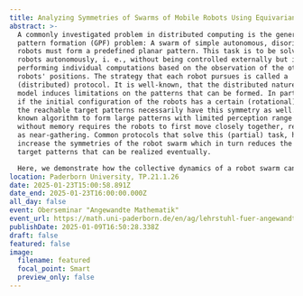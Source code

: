 ```yaml
---
title: Analyzing Symmetries of Swarms of Mobile Robots Using Equivariant Dynamics
abstract: >-
  A commonly investigated problem in distributed computing is the general
  pattern formation (GPF) problem: A swarm of simple autonomous, disoriented
  robots must form a predefined planar pattern. This task is to be solved by the
  robots autonomously, i. e., without being controlled externally but instead by
  performing individual computations based on the observation of the other
  robots' positions. The strategy that each robot pursues is called a
  (distributed) protocol. It is well-known, that the distributed nature of the
  model induces limitations on the patterns that can be formed. In particular,
  if the initial configuration of the robots has a certain (rotational) symmetry
  the reachable target patterns necessarily have this symmetry as well. The only
  known algorithm to form large patterns with limited perception range and
  without memory requires the robots to first move closely together, referred to
  as near-gathering. Common protocols that solve this (partial) task, however,
  increase the symmetries of the robot swarm which in turn reduces the number of
  target patterns that can be realized eventually.

  Here, we demonstrate how the collective dynamics of a robot swarm can be modelled conveniently in the language of dynamical systems. These mathematical models naturally come with certain equivariance (i. e., symmetry) properties which can be exploited to study the effect of the an algorithm on the symmetries of the swarm. We derive a condition on a general protocol under which the increase of symmetries is impossible. Then, we introduce two example protocols which satisfy this condition. Both induce non-trivial collective dynamics and at least partly solve the near-gathering problem without increasing symmetries of the swarm.
location: Paderborn University, TP.21.1.26
date: 2025-01-23T15:00:58.891Z
date_end: 2025-01-23T16:00:00.000Z
all_day: false
event: Oberseminar "Angewandte Mathematik"
event_url: https://math.uni-paderborn.de/en/ag/lehrstuhl-fuer-angewandte-mathematik/lehre/oberseminar
publishDate: 2025-01-09T16:50:28.338Z
draft: false
featured: false
image:
  filename: featured
  focal_point: Smart
  preview_only: false
---
```

